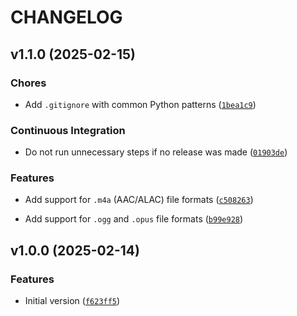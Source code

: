 # CHANGELOG


## v1.1.0 (2025-02-15)

### Chores

- Add `.gitignore` with common Python patterns
  ([`1bea1c9`](https://github.com/rfgamaral/PlexMusicRatingsSync/commit/1bea1c927f716282d9f962d05b27a6d61e45f5aa))

### Continuous Integration

- Do not run unnecessary steps if no release was made
  ([`01903de`](https://github.com/rfgamaral/PlexMusicRatingsSync/commit/01903de1f3295c29564fb19d6a7a9f8bd7b315df))

### Features

- Add support for `.m4a` (AAC/ALAC) file formats
  ([`c508263`](https://github.com/rfgamaral/PlexMusicRatingsSync/commit/c508263541f5e90532440c27002e09509bb0fc29))

- Add support for `.ogg` and `.opus` file formats
  ([`b99e928`](https://github.com/rfgamaral/PlexMusicRatingsSync/commit/b99e92813a497732d30cf9cf8c4d17c605b4b608))


## v1.0.0 (2025-02-14)

### Features

- Initial version
  ([`f623ff5`](https://github.com/rfgamaral/PlexMusicRatingsSync/commit/f623ff52b2d89e91b001420ac8eec06ad3f960c6))

